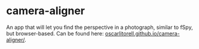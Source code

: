 # camera-aligner

An app that will let you find the perspective in a photograph, similar to fSpy, but browser-based. Can be found here: [oscarlitorell.github.io/camera-aligner/](oscarlitorell.github.io/camera-aligner/).
